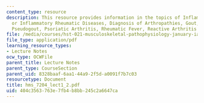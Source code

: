 ```yaml
---
content_type: resource
description: This resource provides information in the topics of Inflammatory Arthropathies,
  or Inflammatory Rheumatic Diseases, Diagnosis of Arthropathies, Gout, Cox2 Inhibitors,
  Pseudogout, Psoriatic Arthritis, Rheumatic Fever, Reactive Arthritis and Conclusions.
file: /media/courses/hst-021-musculoskeletal-pathophysiology-january-iap-2006/404c3563763e7fb4b8bb245c2a6647ca_hms_7204_lect1_2.pdf
file_type: application/pdf
learning_resource_types:
- Lecture Notes
ocw_type: OCWFile
parent_title: Lecture Notes
parent_type: CourseSection
parent_uid: 8328baaf-6aa1-44a9-2f5d-a0091f7b7c03
resourcetype: Document
title: hms_7204_lect1_2.pdf
uid: 404c3563-763e-7fb4-b8bb-245c2a6647ca
---
```

